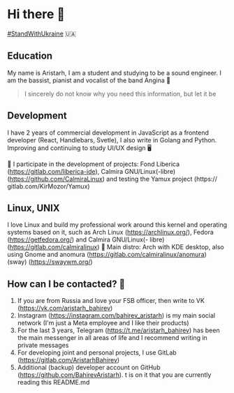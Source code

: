 # Hi there 👋 <br>
[#StandWithUkraine](https://standwithukraine.com.ua/) 🇺🇦

## Education
My name is Aristarh, I am a student and studying to be a sound engineer. I am the bassist, pianist and vocalist of the band Angina 🎹
> I sincerely do not know why you need this information, but let it be

## Development
I have 2 years of commercial development in JavaScript as a frontend developer (React, Handlebars, Svetle), I also write in Golang and Python. 
Improving and continuing to study UI/UX design 🖥

📌 I participate in the development of projects: Fond Liberica (https://gitlab.com/liberica-ide), Calmira GNU/Linux(-libre) (https://github.com/CalmiraLinux) and testing the Yamux project (https:// gitlab.com/KirMozor/Yamux)

## Linux, UNIX
I love Linux and build my professional work around this kernel and operating systems based on it, such as Arch Linux (https://archlinux.org/), Fedora (https://getfedora.org/) and Calmira GNU/Linux(- libre) (https://gitlab.com/calmiralinux) 🐧
Main distro: Arch with KDE desktop, also using Gnome and anomura (https://gitlab.com/calmiralinux/anomura) (sway) (https://swaywm.org/)

## How can I be contacted? 🧐
1. If you are from Russia and love your FSB officer, then write to VK (https://vk.com/aristarh_bahirev)
2. Instagram (https://instagram.com/bahirev_aristarh) is my main social network (I'm just a Meta employee and I like their products)
3. For the last 3 years, Telegram (https://t.me/aristarh_bahirev) has been the main messenger in all areas of life and I recommend writing in private messages
4. For developing joint and personal projects, I use GitLab (https://gitlab.com/AristarhBahirev)
5. Additional (backup) developer account on GitHub (https://github.com/BahirevAristarh). t is on it that you are currently reading this README.md
